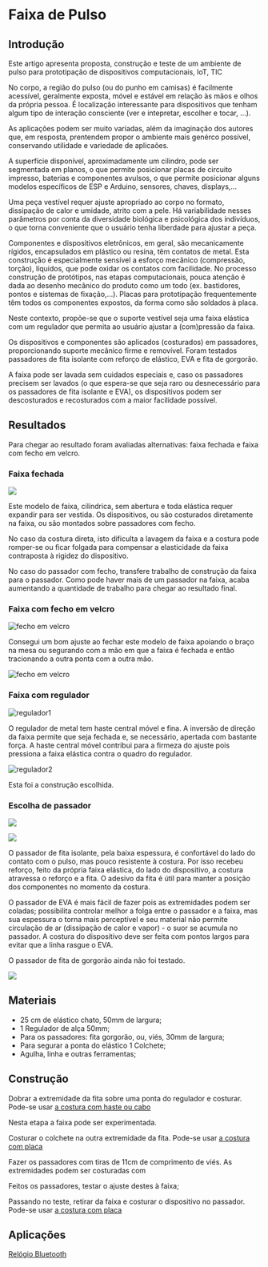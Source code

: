 # Faixa de Pulso

## Introdução

Este artigo apresenta proposta, construção e teste de um ambiente de pulso para prototipação de dispositivos computacionais, IoT, TIC 

No corpo, a região do pulso (ou do punho em camisas) é facilmente acessível, geralmente exposta, móvel e estável em relação às mãos e olhos da própria pessoa. É localização interessante para dispositivos que tenham algum tipo de interação consciente (ver e intepretar, escolher e tocar, ...).

As aplicações podem ser muito variadas, além da imaginação dos autores que, em resposta, prentendem propor o ambiente mais genérco possível, conservando utilidade e variedade de aplicaões.

A superfície disponível, aproximadamente um cilindro, pode ser segmentada em planos, o que permite posicionar placas de circuito impresso, baterias e componentes avulsos, o que permite posicionar alguns modelos específicos de ESP e Arduino, sensores, chaves, displays,...

Uma peça vestível requer ajuste apropriado ao corpo no formato, dissipação de calor e umidade, atrito com a pele. Há variabilidade nesses parâmetros por conta da diversidade biológica e psicológica dos indivíduos, o que torna conveniente que o usuário tenha liberdade para ajustar a peça.

Componentes e dispositivos eletrônicos, em geral, são mecanicamente rígidos, encapsulados em plástico ou resina, têm contatos de metal. Esta construção é especialmente sensível a esforço mecânico (compressão, torção), líquidos, que pode oxidar os contatos com facilidade. No processo construção de protótipos, nas etapas computacionais, pouca atenção é dada ao desenho mecânico do produto como um todo (ex. bastidores, pontos e sistemas de fixação,...). Placas para prototipação frequentemente têm todos os componentes expostos, da forma como são soldados à placa.

Neste contexto, propõe-se que o suporte vestível seja uma faixa elástica com um regulador que permita ao usuário ajustar a (com)pressão da faixa.

Os dispositivos e componentes são aplicados (costurados) em passadores, proporcionando suporte mecânico firme e removível. Foram testados passadores de fita isolante com reforço de elástico, EVA e fita de gorgorão.

A faixa pode ser lavada sem cuidados especiais e, caso os passadores precisem ser lavados (o que espera-se que seja raro ou desnecessário para os passadores de fita isolante e EVA), os dispositivos podem ser descosturados e recosturados com a maior facilidade possível.



## Resultados

Para chegar ao resultado foram avaliadas alternativas: faixa fechada e faixa com fecho em velcro.

### Faixa fechada

![](imagens/faixaFechada-1.jpg)

Este modelo de faixa, cilíndrica, sem abertura e toda elástica requer expandir para ser vestida. Os dispositivos, ou são costurados diretamente na faixa, ou são montados sobre passadores com fecho. 

No caso da costura direta, isto dificulta a lavagem da faixa e a costura pode romper-se ou ficar folgada para compensar a elasticidade da faixa contraposta à rigidez do dispositivo.

No caso do passador com fecho, transfere trabalho de construção da faixa para o passador. Como pode haver mais de um passador na faixa, acaba aumentando a quantidade de trabalho para chegar ao resultado final.

### Faixa com fecho em velcro

![fecho em velcro](imagens/velcro1-1.jpg)

Consegui um bom ajuste ao fechar este modelo de faixa apoiando o braço na mesa ou segurando com a mão em que a faixa é fechada e então tracionando a outra ponta com a outra mão.

![fecho em velcro](imagens/velcro2-1.jpg)

### Faixa com regulador

![regulador1](imagens/regulador1-1.jpg)

O regulador de metal tem haste central móvel e fina. A inversão de direção da faixa permite que seja fechada e, se necessário, apertada com bastante força. A haste central móvel contribui para a firmeza do ajuste pois pressiona a faixa elástica contra o quadro do regulador.

![regulador2](imagens/regulador2-1.jpg)

Esta foi a construção escolhida.

### Escolha de passador 

<!--- convert -crop 3368x800+300+1300 IMG_20200817_172651874.jpg faixa.jpg --->

![](imagens/faixa-1.jpg)

<!--- convert -crop 3368x1800+300+800 IMG_20200817_191645877.jpg relogioNoPulso.jpg --->

![](imagens/relogioNoPulso-1.jpg)

<!--- convert -crop 3368x2400+600+500 IMG_20200817_192119384.jpg relogio.jpg --->

O passador de fita isolante, pela baixa espessura, é confortável do lado do contato com o pulso, mas pouco resistente à costura. Por isso recebeu reforço, feito da própria faixa elástica, do lado do dispositivo, a costura atravessa o reforço e a fita. O adesivo da fita é útil para manter a posição dos componentes no momento da costura.

O passador de EVA é mais fácil de fazer pois as extremidades podem ser coladas; possibilita controlar melhor a folga entre o passador e a faixa, mas sua espessura o torna mais perceptível e seu material não permite circulação de ar (dissipação de calor e vapor) - o suor se acumula no passador. A costura do dispositivo deve ser feita com pontos largos para evitar que a linha rasgue o EVA.

O passador de fita de gorgorão ainda não foi testado.

![](imagens/relogio-1.jpg)

## Materiais

- 25 cm de elástico chato, 50mm de largura;
- 1 Regulador de alça 50mm;
- Para os passadores: fita gorgorão, ou, viés, 30mm de largura;
- Para segurar a ponta do elástico 1 Colchete;
- Agulha, linha e outras ferramentas;

## Construção

Dobrar a extremidade da fita sobre uma ponta do regulador e costurar. Pode-se usar [a costura com haste ou cabo](../README.md#União-de-faixa-com-uma-haste-ou-cabo)

Nesta etapa a faixa pode ser experimentada.

Costurar o colchete na outra extremidade da fita. Pode-se usar [a costura com placa](../README.md#União-com-uma-placa)

Fazer os passadores com tiras de 11cm de comprimento de viés. As extremidades podem ser costuradas com 

Feitos os passadores, testar o ajuste destes à faixa;

Passando no teste, retirar da faixa e costurar o dispositivo no passador. Pode-se usar [a costura com placa](../README.md#União-com-uma-placa)

## Aplicações

[Relógio Bluetooth](../../../projetos/RelogioConectado/README.md)



